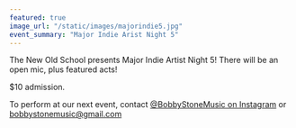 ```yaml
---
featured: true
image_url: "/static/images/majorindie5.jpg"
event_summary: "Major Indie Arist Night 5"
---
```


The New Old School presents Major Indie Artist Night 5! There will be an open mic, plus featured acts!

$10 admission.

To perform at our next event, contact [@BobbyStoneMusic on Instagram](https://instagram.com/BobbyStoneMusic) or [bobbystonemusic@gmail.com](mailto:bobbystonemusic@gmail.com)
